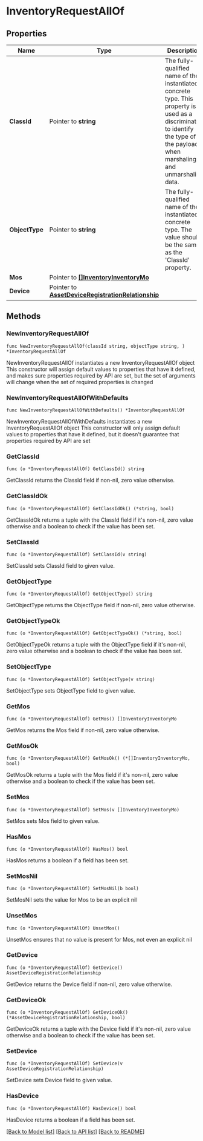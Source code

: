 # InventoryRequestAllOf

## Properties

Name | Type | Description | Notes
------------ | ------------- | ------------- | -------------
**ClassId** | Pointer to **string** | The fully-qualified name of the instantiated, concrete type. This property is used as a discriminator to identify the type of the payload when marshaling and unmarshaling data. | [default to "inventory.Request"]
**ObjectType** | Pointer to **string** | The fully-qualified name of the instantiated, concrete type. The value should be the same as the &#39;ClassId&#39; property. | [default to "inventory.Request"]
**Mos** | Pointer to [**[]InventoryInventoryMo**](InventoryInventoryMo.md) |  | [optional] 
**Device** | Pointer to [**AssetDeviceRegistrationRelationship**](AssetDeviceRegistrationRelationship.md) |  | [optional] 

## Methods

### NewInventoryRequestAllOf

`func NewInventoryRequestAllOf(classId string, objectType string, ) *InventoryRequestAllOf`

NewInventoryRequestAllOf instantiates a new InventoryRequestAllOf object
This constructor will assign default values to properties that have it defined,
and makes sure properties required by API are set, but the set of arguments
will change when the set of required properties is changed

### NewInventoryRequestAllOfWithDefaults

`func NewInventoryRequestAllOfWithDefaults() *InventoryRequestAllOf`

NewInventoryRequestAllOfWithDefaults instantiates a new InventoryRequestAllOf object
This constructor will only assign default values to properties that have it defined,
but it doesn't guarantee that properties required by API are set

### GetClassId

`func (o *InventoryRequestAllOf) GetClassId() string`

GetClassId returns the ClassId field if non-nil, zero value otherwise.

### GetClassIdOk

`func (o *InventoryRequestAllOf) GetClassIdOk() (*string, bool)`

GetClassIdOk returns a tuple with the ClassId field if it's non-nil, zero value otherwise
and a boolean to check if the value has been set.

### SetClassId

`func (o *InventoryRequestAllOf) SetClassId(v string)`

SetClassId sets ClassId field to given value.


### GetObjectType

`func (o *InventoryRequestAllOf) GetObjectType() string`

GetObjectType returns the ObjectType field if non-nil, zero value otherwise.

### GetObjectTypeOk

`func (o *InventoryRequestAllOf) GetObjectTypeOk() (*string, bool)`

GetObjectTypeOk returns a tuple with the ObjectType field if it's non-nil, zero value otherwise
and a boolean to check if the value has been set.

### SetObjectType

`func (o *InventoryRequestAllOf) SetObjectType(v string)`

SetObjectType sets ObjectType field to given value.


### GetMos

`func (o *InventoryRequestAllOf) GetMos() []InventoryInventoryMo`

GetMos returns the Mos field if non-nil, zero value otherwise.

### GetMosOk

`func (o *InventoryRequestAllOf) GetMosOk() (*[]InventoryInventoryMo, bool)`

GetMosOk returns a tuple with the Mos field if it's non-nil, zero value otherwise
and a boolean to check if the value has been set.

### SetMos

`func (o *InventoryRequestAllOf) SetMos(v []InventoryInventoryMo)`

SetMos sets Mos field to given value.

### HasMos

`func (o *InventoryRequestAllOf) HasMos() bool`

HasMos returns a boolean if a field has been set.

### SetMosNil

`func (o *InventoryRequestAllOf) SetMosNil(b bool)`

 SetMosNil sets the value for Mos to be an explicit nil

### UnsetMos
`func (o *InventoryRequestAllOf) UnsetMos()`

UnsetMos ensures that no value is present for Mos, not even an explicit nil
### GetDevice

`func (o *InventoryRequestAllOf) GetDevice() AssetDeviceRegistrationRelationship`

GetDevice returns the Device field if non-nil, zero value otherwise.

### GetDeviceOk

`func (o *InventoryRequestAllOf) GetDeviceOk() (*AssetDeviceRegistrationRelationship, bool)`

GetDeviceOk returns a tuple with the Device field if it's non-nil, zero value otherwise
and a boolean to check if the value has been set.

### SetDevice

`func (o *InventoryRequestAllOf) SetDevice(v AssetDeviceRegistrationRelationship)`

SetDevice sets Device field to given value.

### HasDevice

`func (o *InventoryRequestAllOf) HasDevice() bool`

HasDevice returns a boolean if a field has been set.


[[Back to Model list]](../README.md#documentation-for-models) [[Back to API list]](../README.md#documentation-for-api-endpoints) [[Back to README]](../README.md)


